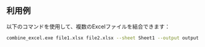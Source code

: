 ## 利用例

以下のコマンドを使用して、複数のExcelファイルを結合できます：

```bash
combine_excel.exe file1.xlsx file2.xlsx --sheet Sheet1 --output output.xlsx
```




